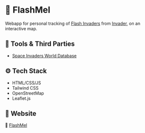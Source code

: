 # :space_invader: FlashMel

Webapp for personal tracking of [Flash Invaders](https://www.space-invaders.com/world/) from [Invader](https://www.instagram.com/invaderwashere), on an interactive map.

## :wrench: Tools & Third Parties

- [Space Invaders World Database](https://github.com/goguelnikov/SpaceInvaders/tree/main)

## :gear: Tech Stack

- HTML/CSS/JS
- Tailwind CSS
- OpenStreetMap
- Leaflet.js

## :round_pushpin: Website

:rocket: [FlashMel](https://chomelc.github.io/FlashMel/)